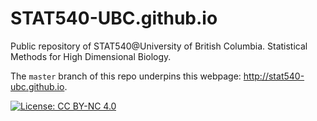 STAT540-UBC.github.io
=====================

Public repository of STAT540@University of British Columbia. Statistical Methods for High Dimensional Biology.

The `master` branch of this repo underpins this webpage: http://stat540-ubc.github.io.

[![License: CC BY-NC 4.0](https://licensebuttons.net/l/by-nc/4.0/80x15.png)](https://creativecommons.org/licenses/by-nc/4.0/)